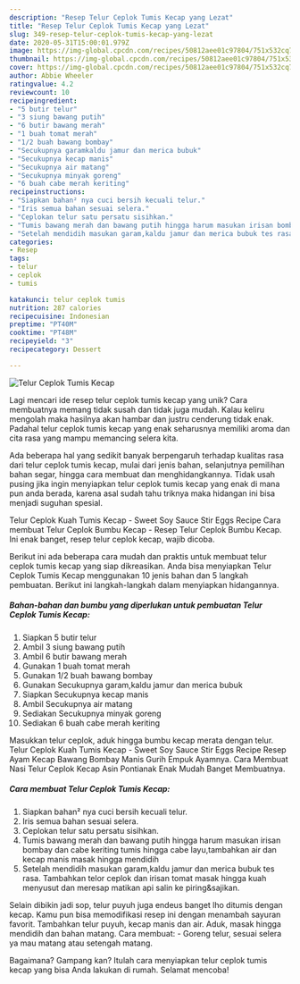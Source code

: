 ```yaml
---
description: "Resep Telur Ceplok Tumis Kecap yang Lezat"
title: "Resep Telur Ceplok Tumis Kecap yang Lezat"
slug: 349-resep-telur-ceplok-tumis-kecap-yang-lezat
date: 2020-05-31T15:00:01.979Z
image: https://img-global.cpcdn.com/recipes/50812aee01c97804/751x532cq70/telur-ceplok-tumis-kecap-foto-resep-utama.jpg
thumbnail: https://img-global.cpcdn.com/recipes/50812aee01c97804/751x532cq70/telur-ceplok-tumis-kecap-foto-resep-utama.jpg
cover: https://img-global.cpcdn.com/recipes/50812aee01c97804/751x532cq70/telur-ceplok-tumis-kecap-foto-resep-utama.jpg
author: Abbie Wheeler
ratingvalue: 4.2
reviewcount: 10
recipeingredient:
- "5 butir telur"
- "3 siung bawang putih"
- "6 butir bawang merah"
- "1 buah tomat merah"
- "1/2 buah bawang bombay"
- "Secukupnya garamkaldu jamur dan merica bubuk"
- "Secukupnya kecap manis"
- "Secukupnya air matang"
- "Secukupnya minyak goreng"
- "6 buah cabe merah keriting"
recipeinstructions:
- "Siapkan bahan² nya cuci bersih kecuali telur."
- "Iris semua bahan sesuai selera."
- "Ceplokan telur satu persatu sisihkan."
- "Tumis bawang merah dan bawang putih hingga harum masukan irisan bombay dan cabe keriting tumis hingga cabe layu,tambahkan air dan kecap manis masak hingga mendidih"
- "Setelah mendidih masukan garam,kaldu jamur dan merica bubuk tes rasa. Tambahkan telor ceplok dan irisan tomat masak hingga kuah menyusut dan meresap matikan api salin ke piring&amp;sajikan."
categories:
- Resep
tags:
- telur
- ceplok
- tumis

katakunci: telur ceplok tumis 
nutrition: 287 calories
recipecuisine: Indonesian
preptime: "PT40M"
cooktime: "PT48M"
recipeyield: "3"
recipecategory: Dessert

---
```



![Telur Ceplok Tumis Kecap](https://img-global.cpcdn.com/recipes/50812aee01c97804/751x532cq70/telur-ceplok-tumis-kecap-foto-resep-utama.jpg)

Lagi mencari ide resep telur ceplok tumis kecap yang unik? Cara membuatnya memang tidak susah dan tidak juga mudah. Kalau keliru mengolah maka hasilnya akan hambar dan justru cenderung tidak enak. Padahal telur ceplok tumis kecap yang enak seharusnya memiliki aroma dan cita rasa yang mampu memancing selera kita.

Ada beberapa hal yang sedikit banyak berpengaruh terhadap kualitas rasa dari telur ceplok tumis kecap, mulai dari jenis bahan, selanjutnya pemilihan bahan segar, hingga cara membuat dan menghidangkannya. Tidak usah pusing jika ingin menyiapkan telur ceplok tumis kecap yang enak di mana pun anda berada, karena asal sudah tahu triknya maka hidangan ini bisa menjadi suguhan spesial.

Telur Ceplok Kuah Tumis Kecap - Sweet Soy Sauce Stir Eggs Recipe Cara membuat Telur Ceplok Bumbu Kecap - Resep Telur Ceplok Bumbu Kecap. Ini enak banget, resep telur ceplok kecap, wajib dicoba.


Berikut ini ada beberapa cara mudah dan praktis untuk membuat telur ceplok tumis kecap yang siap dikreasikan. Anda bisa menyiapkan Telur Ceplok Tumis Kecap menggunakan 10 jenis bahan dan 5 langkah pembuatan. Berikut ini langkah-langkah dalam menyiapkan hidangannya.

<!--inarticleads1-->

##### Bahan-bahan dan bumbu yang diperlukan untuk pembuatan Telur Ceplok Tumis Kecap:

1. Siapkan 5 butir telur
1. Ambil 3 siung bawang putih
1. Ambil 6 butir bawang merah
1. Gunakan 1 buah tomat merah
1. Gunakan 1/2 buah bawang bombay
1. Gunakan Secukupnya garam,kaldu jamur dan merica bubuk
1. Siapkan Secukupnya kecap manis
1. Ambil Secukupnya air matang
1. Sediakan Secukupnya minyak goreng
1. Sediakan 6 buah cabe merah keriting


Masukkan telur ceplok, aduk hingga bumbu kecap merata dengan telur. Telur Ceplok Kuah Tumis Kecap - Sweet Soy Sauce Stir Eggs Recipe Resep Ayam Kecap Bawang Bombay Manis Gurih Empuk Ayamnya. Cara Membuat Nasi Telur Ceplok Kecap Asin Pontianak Enak Mudah Banget Membuatnya. 

<!--inarticleads2-->

##### Cara membuat Telur Ceplok Tumis Kecap:

1. Siapkan bahan² nya cuci bersih kecuali telur.
1. Iris semua bahan sesuai selera.
1. Ceplokan telur satu persatu sisihkan.
1. Tumis bawang merah dan bawang putih hingga harum masukan irisan bombay dan cabe keriting tumis hingga cabe layu,tambahkan air dan kecap manis masak hingga mendidih
1. Setelah mendidih masukan garam,kaldu jamur dan merica bubuk tes rasa. Tambahkan telor ceplok dan irisan tomat masak hingga kuah menyusut dan meresap matikan api salin ke piring&amp;sajikan.


Selain dibikin jadi sop, telur puyuh juga endeus banget lho ditumis dengan kecap. Kamu pun bisa memodifikasi resep ini dengan menambah sayuran favorit. Tambahkan telur puyuh, kecap manis dan air. Aduk, masak hingga mendidih dan bahan matang. Cara membuat: - Goreng telur, sesuai selera ya mau matang atau setengah matang. 

Bagaimana? Gampang kan? Itulah cara menyiapkan telur ceplok tumis kecap yang bisa Anda lakukan di rumah. Selamat mencoba!
